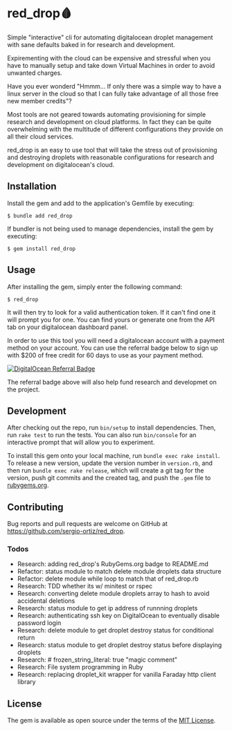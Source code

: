 # red_drop:drop_of_blood:

Simple "interactive" cli for automating digitalocean droplet management with sane defaults baked in for research and development.

Expirementing with the cloud can be expensive and stressful when you have to manually setup and take down Virtual Machines in order to avoid unwanted charges.

Have you ever wonderd "Hmmm... If only there was a simple way to have a linux server in the cloud so that I can fully take advantage of all those free new member credits"?

Most tools are not geared towards automating provisioning for simple research and development on cloud platforms. In fact they can be quite overwhelming with the multitude of different configurations they provide on all their cloud services.

red_drop is an easy to use tool that will take the stress out of provisioning and destroying droplets with reasonable configurations for research and development on digitalocean's cloud.

## Installation

Install the gem and add to the application's Gemfile by executing:

    $ bundle add red_drop

If bundler is not being used to manage dependencies, install the gem by executing:

    $ gem install red_drop

## Usage

After installing the gem, simply enter the following command:

    $ red_drop

It will then try to look for a valid authentication token. If it can't find one it will prompt you for one. You can find yours or generate one from the API tab on your digitalocean dashboard panel.

In order to use this tool you will need a digitalocean account with a payment method on your account. You can use the referral badge below to sign up with $200 of free credit for 60 days to use as your payment method.

[![DigitalOcean Referral Badge](https://web-platforms.sfo2.digitaloceanspaces.com/WWW/Badge%203.svg)](https://www.digitalocean.com/?refcode=9a321408e86f&utm_campaign=Referral_Invite&utm_medium=Referral_Program&utm_source=badge)

The referral badge above will also help fund research and developmet on the project.

## Development

After checking out the repo, run `bin/setup` to install dependencies. Then, run `rake test` to run the tests. You can also run `bin/console` for an interactive prompt that will allow you to experiment.

To install this gem onto your local machine, run `bundle exec rake install`. To release a new version, update the version number in `version.rb`, and then run `bundle exec rake release`, which will create a git tag for the version, push git commits and the created tag, and push the `.gem` file to [rubygems.org](https://rubygems.org).

## Contributing

Bug reports and pull requests are welcome on GitHub at https://github.com/sergio-ortiz/red_drop.

### Todos

-   Research: adding red_drop's RubyGems.org badge to README.md
-   Refactor: status module to match delete module droplets data structure
-   Refactor: delete module while loop to match that of red_drop.rb
-   Research: TDD whether its w/ minitest or rspec
-   Research: converting delete module droplets array to hash to avoid accidental deletions
-   Research: status module to get ip address of runnning droplets
-   Research: authenticating ssh key on DigitalOcean to eventually disable password login
-   Research: delete module to get droplet destroy status for conditional return
-   Research: status module to get droplet destroy status before displaying droplets
-   Research: \# frozen_string_literal: true "magic comment"
-   Research: File system programming in Ruby
-   Research: replacing droplet_kit wrapper for vanilla Faraday http client library

## License

The gem is available as open source under the terms of the [MIT License](https://opensource.org/licenses/MIT).
